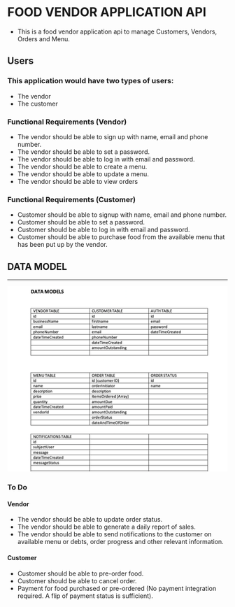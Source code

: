 # FOOD VENDOR APPLICATION API
- This is a food vendor application api to manage Customers, Vendors, Orders and Menu.

## Users
### This application would have two types of users:
- The vendor
- The customer


### Functional Requirements (Vendor)
- The vendor should be able to sign up with name, email and phone number.
- The vendor should be able to set a password.
- The vendor should be able to log in with email and password.
- The vendor should be able to create a menu.
- The vendor should be able to update a menu.
- The vendor should be able to view orders


### Functional Requirements (Customer)
- Customer should be able to signup with name, email and phone number.
- Customer should be able to set a password.
- Customer should be able to log in with email and password.
- Customer should be able to purchase food from the available menu that has been put up by the
vendor.


## DATA MODEL
---
![](datamodel.png)


### To Do
#### Vendor
- The vendor should be able to update order status.
- The vendor should be able to generate a daily report of sales.
- The vendor should be able to send notifications to the customer on available menu or debts,
order progress and other relevant information.

#### Customer
- Customer should be able to pre-order food.
- Customer should be able to cancel order.
- Payment for food purchased or pre-ordered (No payment integration required. A flip of payment status is sufficient).


